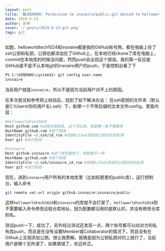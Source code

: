 ```yaml
---
layout: post
title: '解决ERROR: Permission to insnaire/public.git denied to helloworldtech1024'
date: 2019-5-13
author: 凯申
cover: '/_posts/2019-5-13-git.png'
tags: git
---
```

如题，helloworldtech1024和insnaire都是我的GitHub账号两，都在电脑上存了ssh公钥和私钥，公钥也都添加在了Github上，在本地已经ckone了库在电脑上，commit在本地库的时候没问题，然而push会出现这个错误。我的第一反应是GitHub是不是不认本地git的insnaire用户的push，于是控制台看了下
```sh
PS C:\WINDOWS\system32> git config user.name
insnaire
```
当前用户就是```insnaire```，所以不是因为当前用户对不上的原因。  

在多次尝试和参考网上经验后，找到了如下解决办法：
在ssh密钥的文件夹（默认是C:\\Users\\你的用户名\\.ssh）下，新建一个不带后缀的文本文件config，里面内容：
```sh
#helloworldtech1024
Host github.com #远程仓库别名，这个可以改，但是第一条不需要改
HostName github.com #这个别改
IdentityFile ~/.ssh/id_rsa #找到Github添加的公钥对应的私钥
User git #这行别动

#insnaire
Host github-insnaire #这个现在要改了，和前面不一样
HostName github.com #这个别改
IdentityFile ~/.ssh/insnaire_id_rsa #找到Github添加的公钥对应的私钥
User git #这行别动
```
现在，进到```insnaire```用户所有的本地库里（比如标题里的public库），运行控制台，输入命令
```sh
git remote set-url origin github-insnaire:insnaire/public
```
这样```helloworldtech1024```和```insnaire```的库就不会打架了，```helloworldtech1024```则不需要输入命令修改远程仓库地址，因为配置都沿用的是默认的，并没有修改仓库别名。

测试push一下，成功了。另外经过测试还发现一点，两个账号都可以向对方的私有库push，而且是在没有设置Member或Collaborator的情况下，而且没有在Github上互相添加公钥。很让我费解。我猜是因为公钥私钥对的上就行了，当前用户是哪个无所谓了，如果猜错了，欢迎斧正。